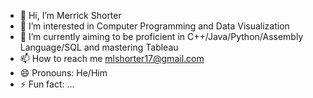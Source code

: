 - 👋 Hi, I’m Merrick Shorter
- 👀 I’m interested in Computer Programming and Data Visualization
- 🌱 I’m currently aiming to be proficient in C++/Java/Python/Assembly Language/SQL and mastering Tableau
- 📫 How to reach me mlshorter17@gmail.com
- 😄 Pronouns: He/Him
- ⚡ Fun fact: ...

<!---
ShoM26/ShoM26 is a ✨ special ✨ repository because its `README.md` (this file) appears on your GitHub profile.
You can click the Preview link to take a look at your changes.
--->
